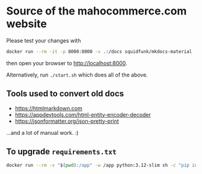 # Source of the mahocommerce.com website

Please test your changes with

```bash
docker run --rm -it -p 8000:8000 -v .:/docs squidfunk/mkdocs-material
```

then open your browser to [http://localhost:8000](http://localhost:8000).

Alternatively, run `./start.sh` which does all of the above.

## Tools used to convert old docs

- https://htmlmarkdown.com
- https://appdevtools.com/html-entity-encoder-decoder
- https://jsonformatter.org/json-pretty-print

...and a lot of manual work. :)

## To upgrade `requirements.txt`

```bash
docker run --rm -v "$(pwd):/app" -w /app python:3.12-slim sh -c "pip install --upgrade pip && pip install pip-upgrader && python3 -m pip install --upgrade setuptools && pip-upgrade --skip-virtualenv-check"
```